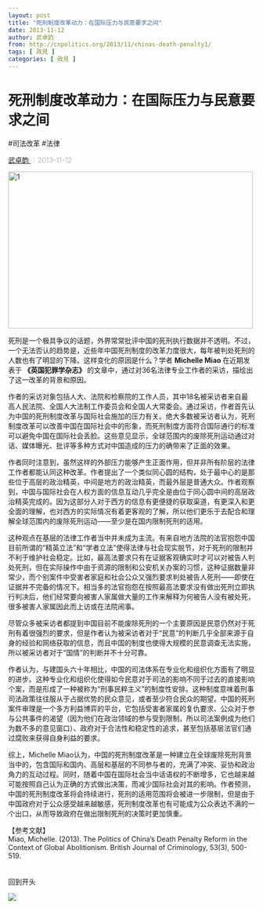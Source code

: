 ```yaml
---
layout: post
title: "死刑制度改革动力：在国际压力与民意要求之间"
date: 2013-11-12
author: 武卓韵
from: http://cnpolitics.org/2013/11/chinas-death-penalty1/
tags: [ 政見 ]
categories: [ 政見 ]
---
```


<div class="post-block">
 <h1 class="post-head">
  死刑制度改革动力：在国际压力与民意要求之间
 </h1>
 <p class="post-subhead">
 </p>
 <p class="post-tag">
  #司法改革 #法律
 </p>
 <p class="post-author">
  <!--a href="http://cnpolitics.org/author/wuzhuoyun/">武卓韵</a-->
  <a href="http://cnpolitics.org/author/wuzhuoyun/">
   武卓韵
  </a>
  <span style="font-size:14px;color:#b9b9b9;">
   ｜2013-11-12
  </span>
 </p>
 <!--p class="post-lead">中国的死刑案件审理是一个多方利益博弈的平台，它包括受害者家属的复仇要求、公众对于参与公共事件的渴望、政府对于合法性和稳定性的追求，甚至包括基层法官们通过腐败来获得自身利益的要求。</p-->
 <div class="post-body">
  <p>
   <img alt="1" class="aligncenter size-full wp-image-3664" height="320" sizes="(max-width: 500px) 100vw, 500px" src="http://cnpolitics.org/wp-content/uploads/2013/11/1.jpg" srcset="http://cnpolitics.org/wp-content/uploads/2013/11/1.jpg 500w, http://cnpolitics.org/wp-content/uploads/2013/11/1-300x192.jpg 300w" width="500"/>
  </p>
  <p>
   死刑是一个极具争议的话题，外界常常批评中国的死刑执行数据并不透明。不过，一个无法否认的趋势是，近些年中国死刑制度的改革力度很大，每年被判处死刑的人数也有了明显的下降。这样变化的原因是什么？学者
   <strong>
    Michelle Miao
   </strong>
   在近期发表于
   <strong>
    《英国犯罪学杂志》
   </strong>
   的文章中，通过对36名法律专业工作者的采访，描绘出了这一改革的背景和原因。
  </p>
  <p>
   作者的采访对象包括人大、法院和检察院的工作人员，其中18名被采访者来自最高人民法院、全国人大法制工作委员会和全国人大常委会。通过采访，作者首先认为中国的死刑制度改革与国际社会施加的压力有关。绝大多数被采访者认为，死刑制度改革可以改善中国在国际社会中的形象，而死刑制度方面符合国际通行的标准可以避免中国在国际社会丢脸。这些意见显示，全球范围内的废除死刑运动通过对话、媒体曝光、批评等多种方式对中国造成的压力的确带来了正面的效果。
  </p>
  <p>
   作者同时注意到，虽然这样的外部压力能够产生正面作用，但并非所有阶层的法律工作者都能认同这种改革。作者提出了一个类似同心圆的结构，处于最中心的是那些位于高层的政治精英，中间是地方的政治精英，而最外层是普通大众。作者观察到，中国与国际社会在人权方面的信息互动几乎完全是由位于同心圆中间的高层政治精英完成的。因为这部分人对于西方的信息有更便捷的获取渠道，有更深入和更全面的理解，也对西方的实际情况有着更客观的了解，所以他们更乐于去配合和理解全球范围内的废除死刑运动——至少是在国内限制死刑的适用。
  </p>
  <p>
   这种观点在基层的法律工作者当中并未成为主流。有来自地方法院的法官抱怨中国目前所谓的“精英立法”和“学者立法”使得法律与社会现实脱节，对于死刑的限制并不利于维护社会稳定。比如，最高法要求只有在证据客观确实时才可以对被告人判处死刑，但在实际操作中由于资源的限制和公安机关办案的习惯，这种证据数量非常少，而个别案件中受害者家庭和社会公众又强烈要求判处被告人死刑——即使在证据并不完备的情况下。相当多的法官抱怨在按照最高法要求没有做出死刑立即执行判决后，他们经常要向被害人家属做大量的工作来解释为何被告人没有被处死，很多被害人家属因此而上访或在法院闹事。
  </p>
  <p>
   尽管众多被采访者都提到中国目前不能废除死刑的一个主要原因是民意仍然对于死刑有着很强烈的要求，但是作者认为被采访者对于“民意”的判断几乎全部来源于自身的经验和网络获取的信息，而且中国的制度也使得大规模的民意调查无法实施，所以被采访者对于“国情”的判断并不十分可靠。
  </p>
  <p>
   作者认为，与建国头六十年相比，中国的司法体系在专业化和组织化方面有了明显的进步。这种专业化和组织化使得如今民意对于司法的影响不同于过去的直接影响个案，而是形成了一种被称为“刑事民粹主义”的制度性安排。这种制度意味着刑事司法政策往往服从于占据优势的民众意见，或者至少符合民众的期望。中国的死刑案件审理是一个多方利益博弈的平台，它包括受害者家属的复仇要求、公众对于参与公共事件的渴望（因为他们在政治领域的参与受到限制，所以司法案例成为他们为数不多的意见窗口）、政府对于合法性和稳定性的追求，甚至包括基层法官们通过腐败来获得自身利益的要求。
  </p>
  <p>
   综上，Michelle Miao认为，中国的死刑制度改革是一种建立在全球废除死刑背景当中的，包含国际和国内、高层和基层的不同参与者的，充满了冲突、妥协和政治角力的互动过程。同时，随着中国在国际社会当中话语权的不断增多，它也越来越可能按照自己认为正确的方式做出决策，而减少国际社会对其的影响。作者预测，中国的死刑制度改革将会持续进行，死刑的适用范围将会被进一步限制，但是由于中国政府对于公众感受越来越敏感，死刑制度改革也有可能成为公众表达不满的一个出口，从而导致政府在做出限制死刑的决策时更加慎重。
  </p>
  <p>
   【参考文献】
   <br>
    Miao, Michelle. (2013). The Politics of China’s Death Penalty Reform in the Context of Global Abolitionism. British Journal of Criminology, 53(3), 500-519.
   </br>
  </p>
 </div>
 <!-- icon list -->
 <!--/div-->
 <!-- social box -->
 <div class="post-end-button back-to-top">
  <p style="padding-top:20px;">
   回到开头
  </p>
 </div>
 <div id="display_bar">
  <img src="http://cnpolitics.org/wp-content/themes/CNPolitics/images/shadow-post-end.png"/>
 </div>
</div>

